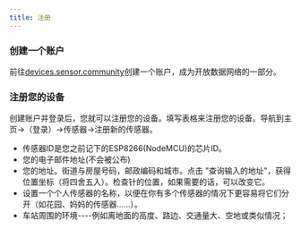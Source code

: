 ```yaml
---
title: 注册
---
```


### 创建一个账户

前往[devices.sensor.community](https://devices.sensor.community)创建一个账户，成为开放数据网络的一部分。


### 注册您的设备
创建账户并登录后，您就可以注册您的设备。填写表格来注册您的设备。导航到主页-&gt;（登录）-&gt;传感器-&gt;注册新的传感器。

* 传感器ID是您之前记下的ESP8266(NodeMCU)的芯片ID。
* 您的电子邮件地址(不会被公布)
* 您的地址。街道与房屋号码，邮政编码和城市。点击 "查询输入的地址"，获得位置坐标（将四舍五入）。检查针的位置，如果需要的话，可以改变它。
* 设置一个个人传感器的名称，以便在你有多个传感器的情况下更容易将它们分开（如花园、妈妈的传感器......）。
* 车站周围的环境----例如离地面的高度、路边、交通量大、空地或类似情况；
